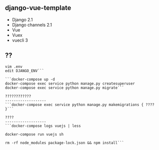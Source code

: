 django-vue-template
-------------------


* Django 2.1
* Django channels 2.1
* Vue
* Vuex
* vuecli 3

??
-------------------
```touch .env
vim .env
edit DJANGO_ENV```

```docker-compose up -d
docker-compose exec service python manage.py createsuperuser
docker-compose exec service python manage.py migrate```

????????????
-------------------
```docker-compose exec service python manage.py makemigrations { ???? }```

????
-------------------
```docker-compose logs vuejs | less

docker-compose run vuejs sh

rm -rf node_modules package-lock.json && npm install```
